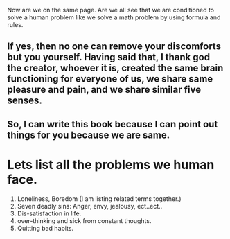 Now are we on the same page. Are we all see that we are conditioned to solve a human problem like we solve a math problem by using formula and rules.

If yes, then no one can remove your discomforts but you yourself. Having said that, I thank god the creator, whoever it is, created the same brain functioning for everyone of us, we share same pleasure and pain, and we share similar five senses.
---
So, I can write this book because I can point out things for you because we are same.
---

# Lets list all the problems we human face.
1. Loneliness, Boredom (I am listing related terms together.)
2. Seven deadly sins: Anger, envy, jealousy, ect..ect..
3. Dis-satisfaction in life.
4. over-thinking and sick from constant thoughts.
5. Quitting bad habits.

